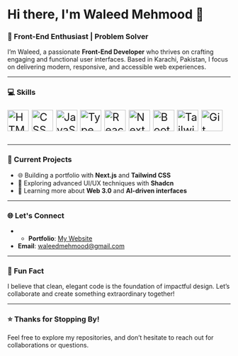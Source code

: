 # Hi there, I'm Waleed Mehmood 👋  

### 🚀 Front-End Enthusiast | Problem Solver  

I’m Waleed, a passionate **Front-End Developer** who thrives on crafting engaging and functional user interfaces. Based in Karachi, Pakistan, I focus on delivering modern, responsive, and accessible web experiences.  



---

### 💻 Skills  

<p  style="font-size: 24px;">
  <img src="https://img.shields.io/badge/HTML5-E34F26?style=for-the-badge&logo=html5&logoColor=white" alt="HTML5" width="48" height="48" />
  <img src="https://img.shields.io/badge/CSS3-1572B6?style=for-the-badge&logo=css3&logoColor=white" alt="CSS3" width="48" height="48" />
  <img src="https://img.shields.io/badge/JavaScript-F7DF1E?style=for-the-badge&logo=javascript&logoColor=black" alt="JavaScript" width="48" height="48" />
  <img src="https://img.shields.io/badge/TypeScript-3178C6?style=for-the-badge&logo=typescript&logoColor=white" alt="TypeScript" width="48" height="48" />
  <img src="https://img.shields.io/badge/React-61DAFB?style=for-the-badge&logo=react&logoColor=black" alt="React" width="48" height="48" />
  <img src="https://img.shields.io/badge/Next.js-000000?style=for-the-badge&logo=next.js&logoColor=white" alt="Next.js" width="48" height="48" />
  <img src="https://img.shields.io/badge/Bootstrap-7952B3?style=for-the-badge&logo=bootstrap&logoColor=white" alt="Bootstrap" width="48" height="48" />
  <img src="https://img.shields.io/badge/Tailwind%20CSS-06B6D4?style=for-the-badge&logo=tailwind-css&logoColor=white" alt="Tailwind CSS" width="48" height="48" />
  <img src="https://img.shields.io/badge/Git-F05032?style=for-the-badge&logo=git&logoColor=white" alt="Git" width="48" height="48" />
</p>


---

### 🔧 Current Projects  

- 🌐 Building a portfolio with **Next.js** and **Tailwind CSS**  
- 🚀 Exploring advanced UI/UX techniques with **Shadcn**  
- 🌱 Learning more about **Web 3.0** and **AI-driven interfaces**  

---

### 🌐 Let's Connect  

- - **Portfolio**: [My Website](https://portfolio-2-wlh7.vercel.app)  
- **Email**: [waleedmehmood@gmail.com](mailto:waleedbinmehmood806@gmail.com)  

---

### 🎯 Fun Fact  

I believe that clean, elegant code is the foundation of impactful design. Let’s collaborate and create something extraordinary together!  

---

### ⭐ Thanks for Stopping By!  

Feel free to explore my repositories, and don’t hesitate to reach out for collaborations or questions.
